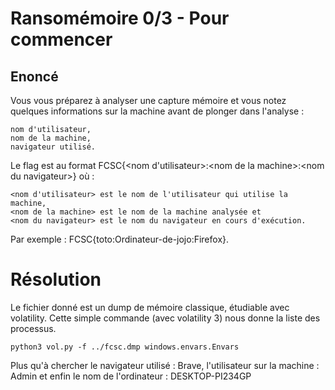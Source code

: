 # Ransomémoire 0/3 - Pour commencer

## Enoncé
Vous vous préparez à analyser une capture mémoire et vous notez quelques informations sur la machine avant de plonger dans l'analyse :

    nom d'utilisateur,
    nom de la machine,
    navigateur utilisé.

Le flag est au format FCSC{<nom d'utilisateur>:\<nom de la machine>:\<nom du navigateur>} où :

    <nom d'utilisateur> est le nom de l'utilisateur qui utilise la machine,
    <nom de la machine> est le nom de la machine analysée et
    <nom du navigateur> est le nom du navigateur en cours d'exécution.

Par exemple : FCSC{toto:Ordinateur-de-jojo:Firefox}.

# Résolution
Le fichier donné est un dump de mémoire classique, étudiable avec volatility. Cette simple commande (avec volatility 3) nous donne la liste des processus.
```
python3 vol.py -f ../fcsc.dmp windows.envars.Envars
```

Plus qu'à chercher le navigateur utilisé : Brave, l'utilisateur sur la machine : Admin et enfin le nom de l'ordinateur : DESKTOP-PI234GP
